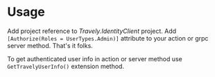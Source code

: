 # Usage

Add project reference to *Travely.IdentityClient* project.
Add `[Authorize(Roles = UserTypes.Admin)]` attribute to your action or grpc server method. That's it folks.

To get authenticated user info in action or server method use `GetTravelyUserInfo()` extension method.
